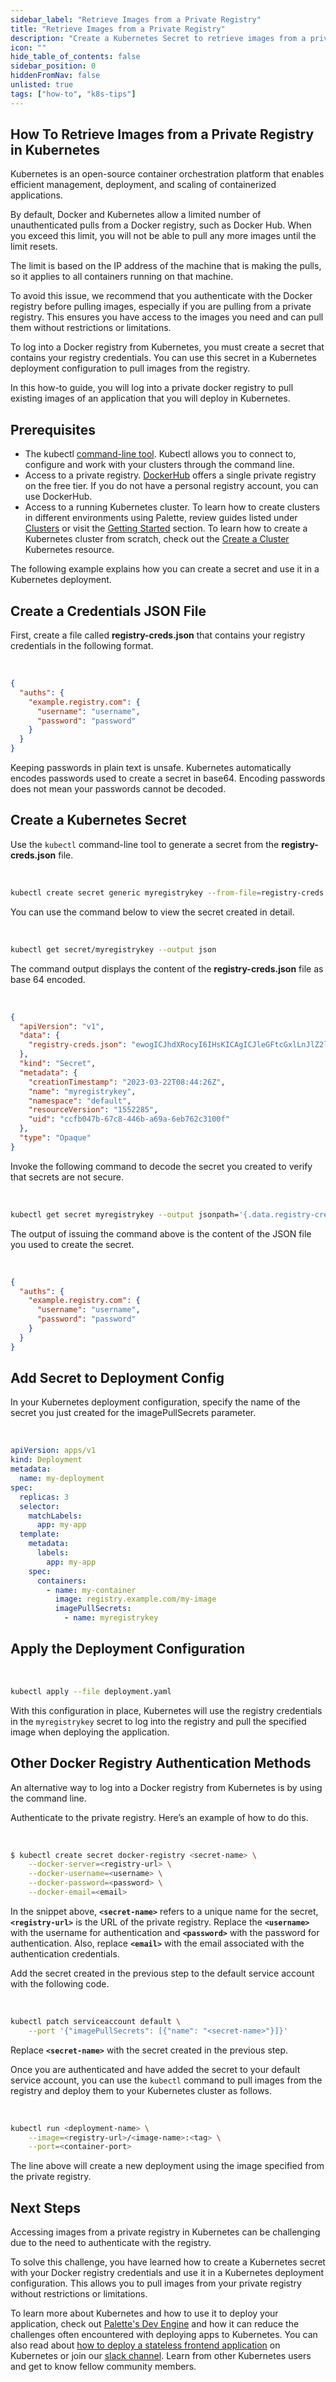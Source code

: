 ```yaml
---
sidebar_label: "Retrieve Images from a Private Registry"
title: "Retrieve Images from a Private Registry"
description: "Create a Kubernetes Secret to retrieve images from a private registry."
icon: ""
hide_table_of_contents: false
sidebar_position: 0
hiddenFromNav: false
unlisted: true
tags: ["how-to", "k8s-tips"]
---
```


## How To Retrieve Images from a Private Registry in Kubernetes

Kubernetes is an open-source container orchestration platform that enables efficient management, deployment, and scaling
of containerized applications.

By default, Docker and Kubernetes allow a limited number of unauthenticated pulls from a Docker registry, such as Docker
Hub. When you exceed this limit, you will not be able to pull any more images until the limit resets.

The limit is based on the IP address of the machine that is making the pulls, so it applies to all containers running on
that machine.

To avoid this issue, we recommend that you authenticate with the Docker registry before pulling images, especially if
you are pulling from a private registry. This ensures you have access to the images you need and can pull them without
restrictions or limitations.

To log into a Docker registry from Kubernetes, you must create a secret that contains your registry credentials. You can
use this secret in a Kubernetes deployment configuration to pull images from the registry.

In this how-to guide, you will log into a private docker registry to pull existing images of an application that you
will deploy in Kubernetes.

## Prerequisites

- The kubectl [command-line tool](https://kubernetes.io/docs/tasks/tools/install-kubectl-linux/). Kubectl allows you to
  connect to, configure and work with your clusters through the command line.
- Access to a private registry. [DockerHub](https://hub.docker.com/) offers a single private registry on the free tier.
  If you do not have a personal registry account, you can use DockerHub.
- Access to a running Kubernetes cluster. To learn how to create clusters in different environments using Palette,
  review guides listed under [Clusters](../../clusters/clusters.md) or visit the
  [Getting Started](../../getting-started/getting-started.md) section. To learn how to create a Kubernetes cluster from
  scratch, check out the [Create a Cluster](https://kubernetes.io/docs/tutorials/kubernetes-basics/create-cluster/)
  Kubernetes resource.

The following example explains how you can create a secret and use it in a Kubernetes deployment.

## Create a Credentials JSON File

First, create a file called **registry-creds.json** that contains your registry credentials in the following format.

<br />

```json
{
  "auths": {
    "example.registry.com": {
      "username": "username",
      "password": "password"
    }
  }
}
```

Keeping passwords in plain text is unsafe. Kubernetes automatically encodes passwords used to create a secret in base64.
Encoding passwords does not mean your passwords cannot be decoded.

## Create a Kubernetes Secret

Use the `kubectl` command-line tool to generate a secret from the **registry-creds.json** file.

<br />

```bash
kubectl create secret generic myregistrykey --from-file=registry-creds.json
```

You can use the command below to view the secret created in detail.

<br />

```bash
kubectl get secret/myregistrykey --output json
```

The command output displays the content of the **registry-creds.json** file as base 64 encoded.

<br />

```json
{
  "apiVersion": "v1",
  "data": {
    "registry-creds.json": "ewogICJhdXRocyI6IHsKICAgICJleGFtcGxlLnJlZ2lzdHJ5LmNvbSI6IHsKICAgICAgInVzZXJuYW1lIjogInRlc3RfdXNlcm5hbWUiLAogICAgICAicGFzc3dvcmQiOiAidGVzdF9wYXNzd29yZCIKICAgIH0KICB9Cn0K"
  },
  "kind": "Secret",
  "metadata": {
    "creationTimestamp": "2023-03-22T08:44:26Z",
    "name": "myregistrykey",
    "namespace": "default",
    "resourceVersion": "1552285",
    "uid": "ccfb047b-67c8-446b-a69a-6eb762c3100f"
  },
  "type": "Opaque"
}
```

Invoke the following command to decode the secret you created to verify that secrets are not secure.

<br />

```bash
kubectl get secret myregistrykey --output jsonpath='{.data.registry-creds\.json}' | base64 --decode
```

The output of issuing the command above is the content of the JSON file you used to create the secret.

<br />

```json
{
  "auths": {
    "example.registry.com": {
      "username": "username",
      "password": "password"
    }
  }
}
```

## Add Secret to Deployment Config

In your Kubernetes deployment configuration, specify the name of the secret you just created for the imagePullSecrets
parameter.

<br />

```yaml
apiVersion: apps/v1
kind: Deployment
metadata:
  name: my-deployment
spec:
  replicas: 3
  selector:
    matchLabels:
      app: my-app
  template:
    metadata:
      labels:
        app: my-app
    spec:
      containers:
        - name: my-container
          image: registry.example.com/my-image
          imagePullSecrets:
            - name: myregistrykey
```

## Apply the Deployment Configuration

<br />

```bash
kubectl apply --file deployment.yaml
```

With this configuration in place, Kubernetes will use the registry credentials in the `myregistrykey` secret to log into
the registry and pull the specified image when deploying the application.

## Other Docker Registry Authentication Methods

An alternative way to log into a Docker registry from Kubernetes is by using the command line.

Authenticate to the private registry. Here’s an example of how to do this.

<br />

```bash
$ kubectl create secret docker-registry <secret-name> \
    --docker-server=<registry-url> \
    --docker-username=<username> \
    --docker-password=<password> \
    --docker-email=<email>
```

In the snippet above, **`<secret-name>`** refers to a unique name for the secret, **`<registry-url>`** is the URL of the
private registry. Replace the **`<username>`** with the username for authentication and **`<password>`** with the
password for authentication. Also, replace **`<email>`** with the email associated with the authentication credentials.

Add the secret created in the previous step to the default service account with the following code.

<br />

```bash
kubectl patch serviceaccount default \
    --port '{"imagePullSecrets": [{"name": "<secret-name>"}]}'
```

Replace **`<secret-name>`** with the secret created in the previous step.

Once you are authenticated and have added the secret to your default service account, you can use the `kubectl` command
to pull images from the registry and deploy them to your Kubernetes cluster as follows.

<br />

```bash
kubectl run <deployment-name> \
    --image=<registry-url>/<image-name>:<tag> \
    --port=<container-port>
```

The line above will create a new deployment using the image specified from the private registry.

## Next Steps

Accessing images from a private registry in Kubernetes can be challenging due to the need to authenticate with the
registry.

To solve this challenge, you have learned how to create a Kubernetes secret with your Docker registry credentials and
use it in a Kubernetes deployment configuration. This allows you to pull images from your private registry without
restrictions or limitations.

To learn more about Kubernetes and how to use it to deploy your application, check out
[Palette's Dev Engine](../../tutorials/cluster-deployment/pde/deploy-app.md) and how it can reduce the challenges often
encountered with deploying apps to Kubernetes. You can also read about
[how to deploy a stateless frontend application](/kubernetes-knowlege-hub/tutorials/deploy-stateless-frontend-app) on
Kubernetes or join our
[slack channel](https://join.slack.com/t/spectrocloudcommunity/shared_invite/zt-1mw0cgosi-hZJDF_1QU77vF~qNJoPNUQ). Learn
from other Kubernetes users and get to know fellow community members.
